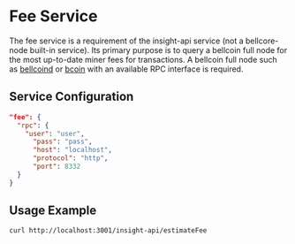 # Fee Service

The fee service is a requirement of the insight-api service (not a bellcore-node built-in service). Its primary purpose is to query a bellcoin full node for the most up-to-date miner fees for transactions. A bellcoin full node such as [bellcoind](https://github.com/bellcoin-org/bellcoin) or [bcoin](https://github.com/yutotetuota/bcoin) with an available RPC interface is required.

## Service Configuration

```json
"fee": {
  "rpc": {
    "user": "user",
      "pass": "pass",
      "host": "localhost",
      "protocol": "http",
      "port": 8332
  }
}
```
## Usage Example

```bash
curl http://localhost:3001/insight-api/estimateFee
```
